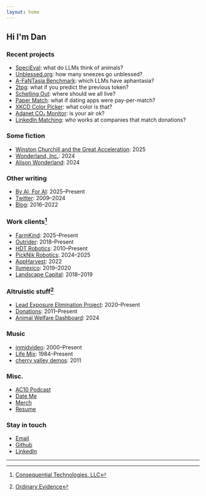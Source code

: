 ```yaml
---
layout: home
---
```


## Hi I'm Dan

### Recent projects

- [SpeciEval](https://github.com/danwahl/specieval): what do LLMs think of animals?
- [Unblessed.org](https://unblessed.org): how many sneezes go unblessed?
- [A-FaNTasia Benchmark](https://github.com/danwahl/afantasia): which LLMs have aphantasia?
- [2tpg](https://huggingface.co/drwahl/2tpg): what if you predict the previous token?
- [Schelling Out](https://schelling-out.streamlit.app/): where should we all live?
- [Paper Match](https://papermat.ch/): what if dating apps were pay-per-match?
- [XKCD Color Picker](/pages/xkcd-color-picker): what color is that?
- [Adanet CO₂ Monitor](https://github.com/danwahl/adanet-co2-monitor): is your air ok?
- [LinkedIn Matching](/pages/linkedin-matching): who works at companies that match donations?

### Some fiction

- [Winston Churchill and the Great Acceleration](pages/Winston_Churchill_and_the_Great_Acceleration): 2025
- [Wonderland, Inc.](/wonderland-inc): 2024
- [Alison Wonderland](/alison-wonderland): 2024

### Other writing

- [By AI, For AI](https://byaiforai.substack.com/): 2025–Present
- [Twitter](https://x.com/fakedrwahl): 2009–2024
- [Blog](/blog): 2016–2022

### Work clients[^1]

- [FarmKind](https://www.farmkind.giving/): 2025–Present
- [Outrider](https://www.outrider.ai/): 2018–Present
- [HDT Robotics](https://www.hdtrobotics.com/): 2010–Present
- [PickNik Robotics](https://picknik.ai/): 2024–2025
- [AppHarvest](https://en.wikipedia.org/wiki/AppHarvest): 2022
- [Ilumexico](https://ilumexico.mx/):  2019–2020
- [Landscape Capital](https://www.landscapecapital.com/): 2018–2019

### Altruistic stuff[^2]

- [Lead Exposure Elimination Project](https://leadelimination.org/): 2020–Present
- [Donations](https://docs.google.com/spreadsheets/d/e/2PACX-1vTb21bp3mWFiWo3KQgGVpEVgP5UdZDdvFhQHHbYlEcD1qnTVK1DNJGGHMvTroZ6Wdh4EjQRGMGYM6Ai/pubhtml?gid=1755635332&single=true): 2011–Present
- [Animal Welfare Dashboard](https://animal-welfare-dashboard.streamlit.app/): 2024

### Music

- [inmidvideo](https://inmidvideo.com/): 2000–Present
- [Life Mix](/pages/life-mix): 1984–Present
- [cherry valley demos](/pages/cherry-valley-demos): 2011

### Misc.

- [AC10 Podcast](/ac10-podcast)
- [Date Me](/pages/date-me)
- [Merch](/pages/merch)
- [Resume](/assets/images/about/drwahl-resume.pdf)

### Stay in touch

- [Email](mailto:hi@danwahl.net)
- [Github](https://github.com/danwahl)
- [LinkedIn](https://www.linkedin.com/in/drwahl/)

---

[^1]: [Consequential Technologies, LLC](https://consequential.tech/)
[^2]: [Ordinary Evidence](https://ordinaryevidence.org/)
